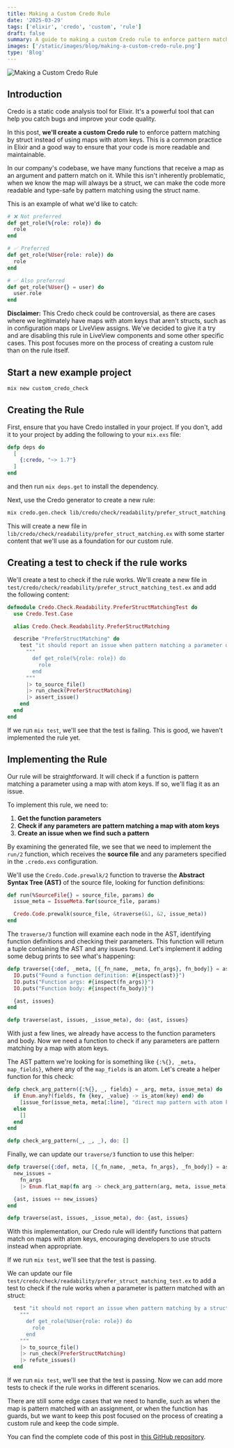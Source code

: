 ```yaml
---
title: Making a Custom Credo Rule
date: '2025-03-29'
tags: ['elixir', 'credo', 'custom', 'rule']
draft: false
summary: A guide to making a custom Credo rule to enforce pattern matching by struct instead of using maps with atom keys
images: ['/static/images/blog/making-a-custom-credo-rule.png']
type: 'Blog'
---
```


![Making a Custom Credo Rule](/static/images/blog/making-a-custom-credo-rule.png)

## Introduction

Credo is a static code analysis tool for Elixir. It's a powerful tool that can help you catch bugs and improve your code quality.

In this post, **we'll create a custom Credo rule** to enforce pattern matching by struct instead of using maps with atom keys. This is a common practice in Elixir and a good way to ensure that your code is more readable and maintainable.

In our company's codebase, we have many functions that receive a map as an argument and pattern match on it. While this isn't inherently problematic, when we know the map will always be a struct, we can make the code more readable and type-safe by pattern matching using the struct name.

This is an example of what we'd like to catch:

```elixir
# ❌ Not preferred
def get_role(%{role: role}) do
  role
end

# ✅ Preferred
def get_role(%User{role: role}) do
  role
end

# ✅ Also preferred
def get_role(%User{} = user) do
  user.role
end
```

**Disclaimer:** This Credo check could be controversial, as there are cases where we legitimately have maps with atom keys that aren't structs, such as in configuration maps or LiveView assigns. We've decided to give it a try and are disabling this rule in LiveView components and some other specific cases. This post focuses more on the process of creating a custom rule than on the rule itself.

## Start a new example project

```bash
mix new custom_credo_check
```

## Creating the Rule

First, ensure that you have Credo installed in your project. If you don't, add it to your project by adding the following to your `mix.exs` file:

```elixir
defp deps do
  [
    {:credo, "~> 1.7"}
  ]
end
```

and then run `mix deps.get` to install the dependency.

Next, use the Credo generator to create a new rule:

```bash
mix credo.gen.check lib/credo/check/readability/prefer_struct_matching.ex
```

This will create a new file in `lib/credo/check/readability/prefer_struct_matching.ex` with some starter content that we'll use as a foundation for our custom rule.

## Creating a test to check if the rule works

We'll create a test to check if the rule works. We'll create a new file in `test/credo/check/readability/prefer_struct_matching_test.ex` and add the following content:

```elixir
defmodule Credo.Check.Readability.PreferStructMatchingTest do
  use Credo.Test.Case

  alias Credo.Check.Readability.PreferStructMatching

  describe "PreferStructMatching" do
    test "it should report an issue when pattern matching a parameter using a map with atom keys" do
      """
        def get_role(%{role: role}) do
          role
        end
      """
      |> to_source_file()
      |> run_check(PreferStructMatching)
      |> assert_issue()
    end
  end
end
```

If we run `mix test`, we'll see that the test is failing. This is good, we haven't implemented the rule yet.

## Implementing the Rule

Our rule will be straightforward. It will check if a function is pattern matching a parameter using a map with atom keys. If so, we'll flag it as an issue.

To implement this rule, we need to:

1. **Get the function parameters**
2. **Check if any parameters are pattern matching a map with atom keys**
3. **Create an issue when we find such a pattern**

By examining the generated file, we see that we need to implement the `run/2` function, which receives the **source file** and any parameters specified in the `.credo.exs` configuration.

We'll use the `Credo.Code.prewalk/2` function to traverse the **Abstract Syntax Tree (AST)** of the source file, looking for function definitions:

```elixir
def run(%SourceFile{} = source_file, params) do
  issue_meta = IssueMeta.for(source_file, params)

  Credo.Code.prewalk(source_file, &traverse(&1, &2, issue_meta))
end
```

The `traverse/3` function will examine each node in the AST, identifying function definitions and checking their parameters. This function will return a tuple containing the AST and any issues found. Let's implement it adding some debug prints to see what's happening:

```elixir
defp traverse({:def, _meta, [{_fn_name, _meta, fn_args}, fn_body]} = ast, issues, issue_meta) do
  IO.puts("Found a function definition: #{inspect(ast)}")
  IO.puts("Function args: #{inspect(fn_args)}")
  IO.puts("Function body: #{inspect(fn_body)}")

  {ast, issues}
end

defp traverse(ast, issues, _issue_meta), do: {ast, issues}
```

With just a few lines, we already have access to the function parameters and body. Now we need a function to check if any parameters are pattern matching by a map with atom keys.

The AST pattern we're looking for is something like `{:%{}, _meta, map_fields}`, where any of the `map_fields` is an atom. Let's create a helper function for this check:

```elixir
defp check_arg_pattern({:%{}, _, fields} = _arg, meta, issue_meta) do
  if Enum.any?(fields, fn {key, _value} -> is_atom(key) end) do
    [issue_for(issue_meta, meta[:line], "direct map pattern with atom keys")]
  else
    []
  end
end

defp check_arg_pattern(_, _, _), do: []
```

Finally, we can update our `traverse/3` function to use this helper:

```elixir
defp traverse({:def, meta, [{_fn_name, _meta, fn_args}, _fn_body]} = ast, issues, issue_meta) do
  new_issues =
    fn_args
    |> Enum.flat_map(fn arg -> check_arg_pattern(arg, meta, issue_meta) end)

  {ast, issues ++ new_issues}
end

defp traverse(ast, issues, _issue_meta), do: {ast, issues}
```

With this implementation, our Credo rule will identify functions that pattern match on maps with atom keys, encouraging developers to use structs instead when appropriate.

If we run `mix test`, we'll see that the test is passing.

We can update our file `test/credo/check/readability/prefer_struct_matching_test.ex` to add a test to check if the rule works when a parameter is pattern matched with an struct:

```elixir
  test "it should not report an issue when pattern matching by a struct with atom keys" do
    """
      def get_role(%User{role: role}) do
        role
      end
    """
    |> to_source_file()
    |> run_check(PreferStructMatching)
    |> refute_issues()
  end
```

If we run `mix test`, we'll see that the test is passing. Now we can add more tests to check if the rule works in different scenarios.

There are still some edge cases that we need to handle, such as when the map is pattern matched with an assignment, or when the function has guards, but we want to keep this post focused on the process of creating a custom rule and keep the code simple.

You can find the complete code of this post in [this GitHub repository](https://github.com/gabrielperales/custom_credo_rule).
